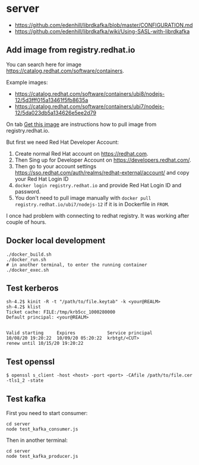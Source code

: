 # server

- https://github.com/edenhill/librdkafka/blob/master/CONFIGURATION.md
- https://github.com/edenhill/librdkafka/wiki/Using-SASL-with-librdkafka

## Add image from registry.redhat.io

You can search here for image https://catalog.redhat.com/software/containers.

Example images:
- https://catalog.redhat.com/software/containers/ubi8/nodejs-12/5d3fff015a13461f5fb8635a
- https://catalog.redhat.com/software/containers/ubi7/nodejs-12/5da023db5a134626e5ee2d79

On tab [Get this image](https://catalog.redhat.com/software/containers/ubi8/nodejs-12/5d3fff015a13461f5fb8635a?container-tabs=gti) are instructions how to pull image from registry.redhat.io.

But first we need Red Hat Developer Account:
1. Create normal Red Hat account on https://redhat.com.
2. Then Sing up for Developer Account on https://developers.redhat.com/.
3. Then go to your account settings https://sso.redhat.com/auth/realms/redhat-external/account/ and copy your Red Hat Login ID
4. `docker login registry.redhat.io` and provide Red Hat Login ID and password.
5. You don't need to pull image manually with `docker pull registry.redhat.io/ubi7/nodejs-12` if it is in Dockerfile in `FROM`.

I once had problem with connecting to redhat registry. It was working after couple of hours.

## Docker local development

```
./docker_build.sh
./docker_run.sh
# in another terminal, to enter the running container
./docker_exec.sh
```

## Test kerberos

```shell
sh-4.2$ kinit -R -t "/path/to/file.keytab" -k <your@REALM>
sh-4.2$ klist
Ticket cache: FILE:/tmp/krb5cc_1000280000
Default principal: <your@REALM>


Valid starting     Expires            Service principal
10/08/20 19:20:22  10/09/20 05:20:22  krbtgt/<CUT>
renew until 10/15/20 19:20:22
```

## Test openssl

```shell
$ openssl s_client -host <host> -port <port> -CAfile /path/to/file.cer -tls1_2 -state
```

## Test kafka

First you need to start consumer:

```shell
cd server
node test_kafka_consumer.js
```

Then in another terminal:

```shell
cd server
node test_kafka_producer.js
```
